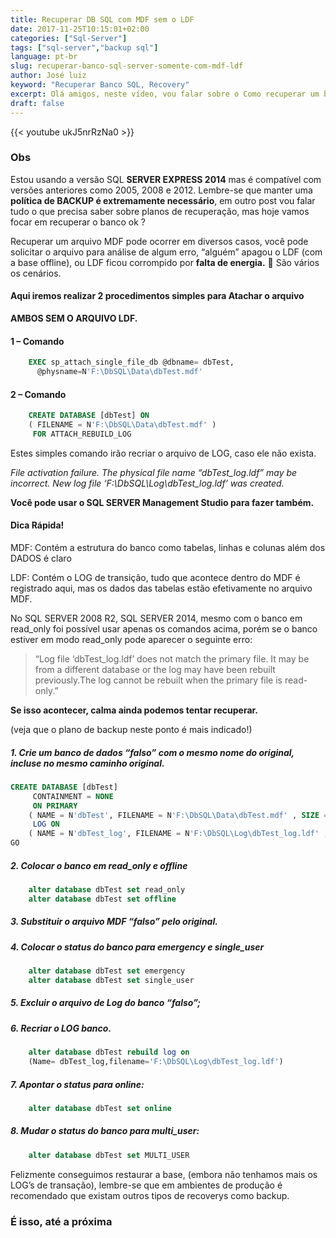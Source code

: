 ```yaml
---
title: Recuperar DB SQL com MDF sem o LDF
date: 2017-11-25T10:15:01+02:00
categories: ["Sql-Server"]
tags: ["sql-server","backup sql"]
language: pt-br
slug: recuperar-banco-sql-server-somente-com-mdf-ldf
author: José luiz
keyword: "Recuperar Banco SQL, Recovery"
excerpt: Olá amigos, neste vídeo, vou falar sobre o Como recuperar um banco de Dados SQL SERVER somente com o arquivo MDF sem o LDF, além de mostrar tudo em vídeo para um melhor entendimento.
draft: false
---
```


 {{< youtube ukJ5nrRzNa0 >}}

### Obs
Estou usando a versão SQL **SERVER EXPRESS 2014** mas é compatível com versões anteriores como 2005, 2008 e 2012. Lembre-se que manter uma **política de BACKUP é extremamente necessário**, em outro post vou falar tudo o que precisa saber sobre planos de recuperação, mas hoje vamos focar em recuperar o banco ok ?

Recuperar um arquivo MDF pode ocorrer em diversos casos, você pode solicitar o arquivo para análise de algum erro, “alguém” apagou o LDF (com a base offline), ou LDF ficou corrompido por **falta de energia.** 🙁  São vários os cenários.

#### Aqui iremos realizar 2 procedimentos simples para Atachar o arquivo

**AMBOS SEM O ARQUIVO LDF.**

#### 1 – Comando

```sql
    EXEC sp_attach_single_file_db @dbname= dbTest,
      @physname=N'F:\DbSQL\Data\dbTest.mdf'
```


#### 2 – Comando

```sql
    CREATE DATABASE [dbTest] ON 
    ( FILENAME = N'F:\DbSQL\Data\dbTest.mdf' )
     FOR ATTACH_REBUILD_LOG
```


Estes simples comando irão recriar o arquivo de LOG, caso ele não exista.

*File activation failure. The physical file name “dbTest_log.ldf” may be incorrect.
New log file ‘F:\DbSQL\Log\dbTest_log.ldf’ was created.*

**Você pode usar o SQL SERVER Management Studio para fazer também.**

#### Dica Rápida!

MDF: Contém a estrutura do banco como tabelas, linhas e colunas além dos DADOS é claro

LDF: Contém o LOG de transição, tudo que acontece dentro do MDF é registrado aqui, mas os dados das tabelas estão efetivamente no arquivo MDF.

No SQL SERVER 2008 R2, SQL SERVER 2014, mesmo com o banco em read_only foi possível usar apenas os comandos acima, porém se o banco estiver em modo read_only pode aparecer o seguinte erro:

>“Log file ‘dbTest_log.ldf’ does not match the primary file.  It may be from a different database or the log may have been rebuilt previously.The log cannot be rebuilt when the primary file is read-only.” 

**Se isso acontecer, calma ainda podemos tentar recuperar.**

(veja que o plano de backup neste ponto é mais indicado!)

##### 1. Crie um banco de dados “falso” com o mesmo nome do original, incluse no mesmo caminho original.

```sql
CREATE DATABASE [dbTest]
     CONTAINMENT = NONE
     ON PRIMARY 
    ( NAME = N'dbTest', FILENAME = N'F:\DbSQL\Data\dbTest.mdf' , SIZE = 3072KB , FILEGROWTH = 1024KB )
     LOG ON 
    ( NAME = N'dbTest_log', FILENAME = N'F:\DbSQL\Log\dbTest_log.ldf' , SIZE = 1024KB , FILEGROWTH = 10%)
GO
```

##### 2. Colocar o banco em read_only e offline

```sql
    alter database dbTest set read_only
    alter database dbTest set offline
```

##### 3. Substituir o arquivo MDF “falso” pelo original.

##### 4. Colocar o status do banco para emergency e single_user

```sql
    alter database dbTest set emergency
    alter database dbTest set single_user
```

##### 5. Excluir o arquivo de Log do banco “falso”;

##### 6. Recriar o LOG banco.

```sql
    alter database dbTest rebuild log on
    (Name= dbTest_log,filename='F:\DbSQL\Log\dbTest_log.ldf')
``` 

##### 7. Apontar o status para online:

```sql
    alter database dbTest set online
```

##### 8. Mudar o status do banco para multi_user:

```sql
    alter database dbTest set MULTI_USER
```    

 

Felizmente conseguimos restaurar a base, (embora não tenhamos mais os LOG’s de transação), lembre-se que em ambientes de produção é recomendado que existam outros tipos de recoverys como backup.

### É isso, até a próxima
